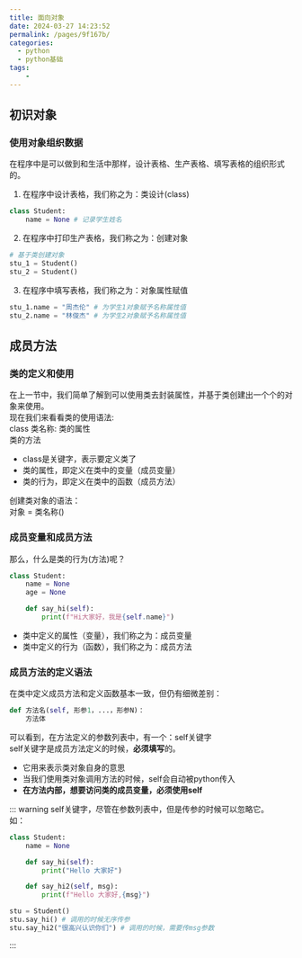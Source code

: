 ```yaml
---
title: 面向对象
date: 2024-03-27 14:23:52
permalink: /pages/9f167b/
categories:
  - python
  - python基础
tags:
    -
---
```

## 初识对象
### 使用对象组织数据
在程序中是可以做到和生活中那样，设计表格、生产表格、填写表格的组织形式的。  

1. 在程序中设计表格，我们称之为：类设计(class)
```py
class Student:
    name = None # 记录学生姓名
```
2. 在程序中打印生产表格，我们称之为：创建对象
```py
# 基于类创建对象
stu_1 = Student()
stu_2 = Student()
```
3. 在程序中填写表格，我们称之为：对象属性赋值
```py
stu_1.name = "周杰伦" # 为学生1对象赋予名称属性值
stu_2.name = "林俊杰" # 为学生2对象赋予名称属性值
```

## 成员方法
### 类的定义和使用
在上一节中，我们简单了解到可以使用类去封装属性，并基于类创建出一个个的对象来使用。  
现在我们来看看类的使用语法:  
class 类名称:
    类的属性  
    类的方法

- class是关键字，表示要定义类了  
- 类的属性，即定义在类中的变量（成员变量）  
- 类的行为，即定义在类中的函数（成员方法） 

创建类对象的语法：  
对象 = 类名称()  

### 成员变量和成员方法
那么，什么是类的行为(方法)呢？
```py
class Student:
    name = None
    age = None

    def say_hi(self):
        print(f"Hi大家好，我是{self.name}")
```
- 类中定义的属性（变量），我们称之为：成员变量  
- 类中定义的行为（函数），我们称之为：成员方法

### 成员方法的定义语法
在类中定义成员方法和定义函数基本一致，但仍有细微差别：
```py
def 方法名(self, 形参1，...，形参N)：
    方法体
```
可以看到，在方法定义的参数列表中，有一个：self关键字  
self关键字是成员方法定义的时候，**必须填写**的。  
- 它用来表示类对象自身的意思  
- 当我们使用类对象调用方法的时候，self会自动被python传入
- **在方法内部，想要访问类的成员变量，必须使用self**

::: warning
self关键字，尽管在参数列表中，但是传参的时候可以忽略它。  
如：
```py
class Student:
    name = None

    def say_hi(self):
        print("Hello 大家好")

    def say_hi2(self, msg):
        print(f"Hello 大家好,{msg}")

stu = Student()
stu.say_hi() # 调用的时候无序传参
stu.say_hi2("很高兴认识你们") # 调用的时候，需要传msg参数
```
:::